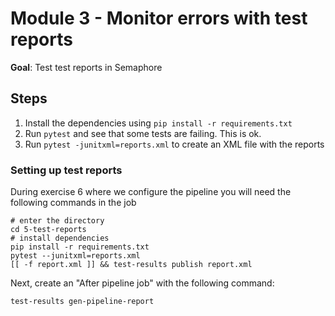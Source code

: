 # Module 3 - Monitor errors with test reports

**Goal**: Test test reports in Semaphore

## Steps

1. Install the dependencies using `pip install -r requirements.txt`
2. Run `pytest` and see that some tests are failing. This is ok.
3. Run `pytest -junitxml=reports.xml` to create an XML file with the reports

### Setting up test reports

During exercise 6 where we configure the pipeline you will need the following commands in the job

```shell
# enter the directory
cd 5-test-reports
# install dependencies
pip install -r requirements.txt
pytest --junitxml=reports.xml
[[ -f report.xml ]] && test-results publish report.xml
```

Next, create an "After pipeline job" with the following command:

```shell
test-results gen-pipeline-report
```
